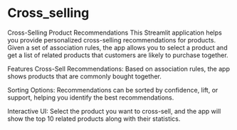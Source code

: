 # Cross_selling

Cross-Selling Product Recommendations
This Streamlit application helps you provide personalized cross-selling recommendations for products. Given a set of association rules, the app allows you to select a product and get a list of related products that customers are likely to purchase together.

Features
Cross-Sell Recommendations: Based on association rules, the app shows products that are commonly bought together.

Sorting Options: Recommendations can be sorted by confidence, lift, or support, helping you identify the best recommendations.

Interactive UI: Select the product you want to cross-sell, and the app will show the top 10 related products along with their statistics.

